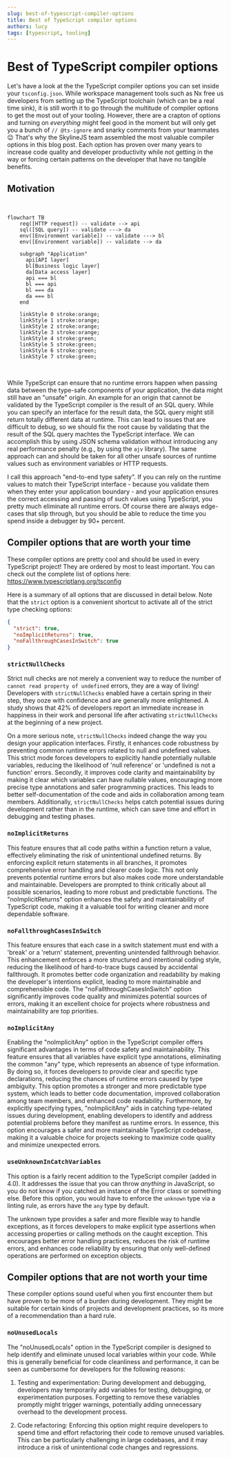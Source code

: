 ```yaml
---
slug: best-of-typescript-compiler-options
title: Best of TypeScript compiler options
authors: lucy
tags: [typescript, tooling]
---
```


# Best of TypeScript compiler options

Let's have a look at the the TypeScript compiler options you can set inside your `tsconfig.json`. While workspace management tools such as Nx free us developers from setting up the TypeScript toolchain (which can be a real time sink), it is still worth it to go through the multitude of compiler options to get the most out of your tooling. However, there are a crapton of options and turning on _everything_ might feel good in the moment but will only get you a bunch of `// @ts-ignore` and snarky comments from your teammates :wink: That's why the SkylineJS team assembled the most valuable compiler options in this blog post. Each option has proven over many years to increase code quality and developer productivity while not getting in the way or forcing certain patterns on the developer that have no tangible benefits.

## Motivation

<br />

```mermaid
flowchart TB
    req([HTTP request]) -- validate --> api
    sql([SQL query]) -- validate ---> da
    env([Environment variable]) -- validate ---> bl
    env([Environment variable]) -- validate --> da

    subgraph "Application"
      api[API layer]
      bl[Business logic layer]
      da[Data access layer]
      api === bl
      bl === api
      bl === da
      da === bl
    end

    linkStyle 0 stroke:orange;
    linkStyle 1 stroke:orange;
    linkStyle 2 stroke:orange;
    linkStyle 3 stroke:orange;
    linkStyle 4 stroke:green;
    linkStyle 5 stroke:green;
    linkStyle 6 stroke:green;
    linkStyle 7 stroke:green;
```

<br />

While TypeScript can ensure that no runtime errors happen when passing data between the type-safe components of your application, the data might still have an "unsafe" origin. An example for an origin that cannot be validated by the TypeScript compiler is the result of an SQL query. While you can specify an interface for the result data, the SQL query might still return totally different data at runtime. This can lead to issues that are difficult to debug, so we should fix the root cause by validating that the result of the SQL query machtes the TypeScript interface. We can accomplish this by using JSON schema validation without introducing any real performance penalty (e.g., by using the `ajv` library). The same approach can and should be taken for all other unsafe sources of runtime values such as environment variables or HTTP requests.

I call this approach "end-to-end type safety". If you can rely on the runtime values to match their TypeScript interface - because you validate them when they enter your application boundary - and your application ensures the correct accessing and passing of such values using TypeScript, you pretty much eliminate all runtime errors. Of course there are always edge-cases that slip through, but you should be able to reduce the time you spend inside a debugger by 90+ percent.

## Compiler options that are worth your time

These compiler options are pretty cool and should be used in every TypeScript project! They are ordered by most to least important. You can check out the complete list of options here: https://www.typescriptlang.org/tsconfig

Here is a summary of all options that are discussed in detail below. Note that the `strict` option is a convenient shortcut to activate all of the strict type checking options:

```json
{
  "strict": true,
  "noImplicitReturns": true,
  "noFallthroughCasesInSwitch": true
}
```

### `strictNullChecks`

Strict null checks are not merely a convenient way to reduce the number of `cannot read property of undefined` errors, they are a way of living!<!-- walking through life --> Developers with `strictNullChecks` enabled have a certain spring in their step, they ooze with confidence and are generally more enlightened. A study shows that 42% of developers report an immediate increase in happiness in their work and personal life after activating `strictNullChecks` at the beginning of a new project.

On a more serious note, `strictNullChecks` indeed change the way you design your application interfaces. Firstly, it enhances code robustness by preventing common runtime errors related to null and undefined values. This strict mode forces developers to explicitly handle potentially nullable variables, reducing the likelihood of 'null reference' or 'undefined is not a function' errors. Secondly, it improves code clarity and maintainability by making it clear which variables can have nullable values, encouraging more precise type annotations and safer programming practices. This leads to better self-documentation of the code and aids in collaboration among team members. Additionally, `strictNullChecks` helps catch potential issues during development rather than in the runtime, which can save time and effort in debugging and testing phases.

### `noImplicitReturns`

This feature ensures that all code paths within a function return a value, effectively eliminating the risk of unintentional undefined returns. By enforcing explicit return statements in all branches, it promotes comprehensive error handling and clearer code logic. This not only prevents potential runtime errors but also makes code more understandable and maintainable. Developers are prompted to think critically about all possible scenarios, leading to more robust and predictable functions. The "noImplicitReturns" option enhances the safety and maintainability of TypeScript code, making it a valuable tool for writing cleaner and more dependable software.

### `noFallthroughCasesInSwitch`

This feature ensures that each case in a switch statement must end with a 'break' or a 'return' statement, preventing unintended fallthrough behavior. This enhancement enforces a more structured and intentional coding style, reducing the likelihood of hard-to-trace bugs caused by accidental fallthrough. It promotes better code organization and readability by making the developer's intentions explicit, leading to more maintainable and comprehensible code. The "noFallthroughCasesInSwitch" option significantly improves code quality and minimizes potential sources of errors, making it an excellent choice for projects where robustness and maintainability are top priorities.

### `noImplicitAny`

Enabling the "noImplicitAny" option in the TypeScript compiler offers significant advantages in terms of code safety and maintainability. This feature ensures that all variables have explicit type annotations, eliminating the common "any" type, which represents an absence of type information. By doing so, it forces developers to provide clear and specific type declarations, reducing the chances of runtime errors caused by type ambiguity. This option promotes a stronger and more predictable type system, which leads to better code documentation, improved collaboration among team members, and enhanced code readability. Furthermore, by explicitly specifying types, "noImplicitAny" aids in catching type-related issues during development, enabling developers to identify and address potential problems before they manifest as runtime errors. In essence, this option encourages a safer and more maintainable TypeScript codebase, making it a valuable choice for projects seeking to maximize code quality and minimize unexpected errors.

### `useUnknownInCatchVariables`

This option is a fairly recent addition to the TypeScript compiler (added in 4.0). It addresses the issue that you can throw _anything_ in JavaScript, so you do not know if you catched an instance of the Error class or something else. Before this option, you would have to enforce the `unknown` type via a linting rule, as errors have the `any` type by default.

The unknown type provides a safer and more flexible way to handle exceptions, as it forces developers to make explicit type assertions when accessing properties or calling methods on the caught exception. This encourages better error handling practices, reduces the risk of runtime errors, and enhances code reliability by ensuring that only well-defined operations are performed on exception objects.

## Compiler options that are not worth your time

These compiler options sound useful when you first encounter them but have proven to be more of a burden during development. They might be suitable for certain kinds of projects and development practices, so its more of a recommendation than a hard rule.

### `noUnusedLocals`

<!-- Sounds good, why would you ever declare a local variable and not use it? -->

The "noUnusedLocals" option in the TypeScript compiler is designed to help identify and eliminate unused local variables within your code. While this is generally beneficial for code cleanliness and performance, it can be seen as cumbersome for developers for the following reasons:

1. Testing and experimentation: During development and debugging, developers may temporarily add variables for testing, debugging, or experimentation purposes. Forgetting to remove these variables promptly might trigger warnings, potentially adding unnecessary overhead to the development process.

2. Code refactoring: Enforcing this option might require developers to spend time and effort refactoring their code to remove unused variables. This can be particularly challenging in large codebases, and it may introduce a risk of unintentional code changes and regressions.
